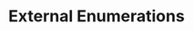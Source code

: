 ---
layout: default
title: External Enumerations
parent: Schema Info
nav_order: 10
externallink: http://blog.schema.org/2012/05/schemaorg-markup-for-external-lists.html
---